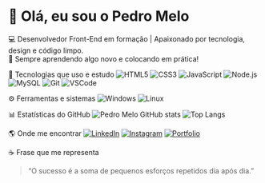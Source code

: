 # 👋 Olá, eu sou o Pedro Melo  

💻 Desenvolvedor Front-End em formação | Apaixonado por tecnologia, design e código limpo.  
🚀 Sempre aprendendo algo novo e colocando em prática!  

🧠 Tecnologias que uso e estudo
![HTML5](https://img.shields.io/badge/HTML5-%23E34F26?style=for-the-badge&logo=html5&logoColor=white)
![CSS3](https://img.shields.io/badge/CSS3-%231572B6?style=for-the-badge&logo=css3&logoColor=white)
![JavaScript](https://img.shields.io/badge/JavaScript-%23F7DF1E?style=for-the-badge&logo=javascript&logoColor=black)
![Node.js](https://img.shields.io/badge/Node.js-%23339933?style=for-the-badge&logo=node.js&logoColor=white)
![MySQL](https://img.shields.io/badge/MySQL-%2300758F?style=for-the-badge&logo=mysql&logoColor=white)
![Git](https://img.shields.io/badge/GIT-%23E44C30?style=for-the-badge&logo=git&logoColor=white)
![VSCode](https://img.shields.io/badge/VS%20Code-%230078D4?style=for-the-badge&logo=visualstudiocode&logoColor=white)


 ⚙️ Ferramentas e sistemas
![Windows](https://img.shields.io/badge/Windows-%230078D6?style=for-the-badge&logo=windows&logoColor=white)
![Linux](https://img.shields.io/badge/Linux-%23FCC624?style=for-the-badge&logo=linux&logoColor=black)


 📊 Estatísticas do GitHub
![Pedro Melo GitHub stats](https://github-readme-stats.vercel.app/api?username=pedromelo&show_icons=true&theme=tokyonight)
![Top Langs](https://github-readme-stats.vercel.app/api/top-langs/?username=pedromelo&layout=compact&theme=tokyonight)


 🌎 Onde me encontrar
[![LinkedIn](https://img.shields.io/badge/LinkedIn-%230A66C2?style=for-the-badge&logo=linkedin&logoColor=white)](https://www.linkedin.com/in/pedromelo/)
[![Instagram](https://img.shields.io/badge/Instagram-%23E4405F?style=for-the-badge&logo=instagram&logoColor=white)](https://instagram.com/pedromelo)
[![Portfolio](https://img.shields.io/badge/Portfolio-%23000000?style=for-the-badge&logo=About.me&logoColor=white)](https://pedromelo.dev)


 ☕ Frase que me representa
> “O sucesso é a soma de pequenos esforços repetidos dia após dia.”  

